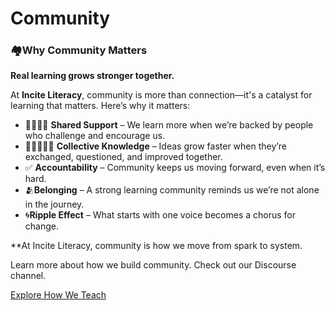 # Community
### 🏘️**Why Community Matters**  
**Real learning grows stronger together.**

At **Incite Literacy**, community is more than connection—it's a catalyst for learning that matters.
Here’s why it matters:

- 🫱🏻‍🫲🏼 **Shared Support** – We learn more when we’re backed by people who challenge and encourage us.  
- 🧑🏻‍🤝‍🧑🏼 **Collective Knowledge** – Ideas grow faster when they’re exchanged, questioned, and improved together.  
- ✅ **Accountability** – Community keeps us moving forward, even when it’s hard.  
- 🫂**Belonging** – A strong learning community reminds us we’re not alone in the journey.  
- 🌀**Ripple Effect** – What starts with one voice becomes a chorus for change.


**At Incite Literacy, community is how we move from spark to system. 

Learn more about how we build community. Check out our Discourse channel.

[Explore How We Teach](align-focus-areas-with-common-core-frameworks.md)

